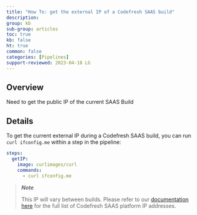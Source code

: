 ```yaml
---
title: "How To: get the external IP of a Codefresh SAAS build"
description: 
group: kb
sub-group: articles
toc: true
kb: false
ht: true
common: false
categories: [Pipelines]
support-reviewed: 2023-04-18 LG
---
```


## Overview

Need to get the public IP of the current SAAS Build

## Details

To get the current external IP during a Codefresh SAAS build, you can run
`curl ifconfig.me` within a step in the pipeline:

```yaml
steps:  
  getIP:  
    image: curlimages/curl  
    commands:  
      - curl ifconfig.me
```

>_**Note**_
>
>This IP will vary between builds. Please refer to our [documentation here]({{site.baseurl}}/docs/administration/platform-ip-addresses/) for the full list of Codefresh SAAS platform IP addresses.
